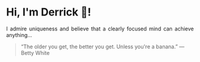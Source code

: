 # Hi, I'm Derrick 👋!
<p align="justify">I admire uniqueness and believe that a clearly focused mind can achieve anything...</p> 
<!-- #quote-start -->
<blockquote>&ldquo;The older you get, the better you get. Unless you're a banana.&rdquo; &mdash; <footer>Betty White</footer></blockquote>
<!-- #quote-end -->
